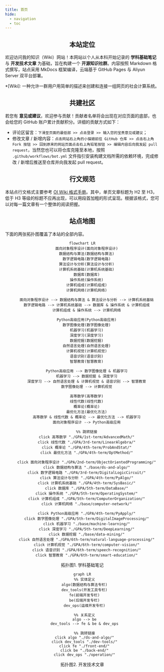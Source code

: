 ```yaml
---
title: 首页
hide:
  - navigation
  - toc
---
```


<h2 align="center">本站定位</h2>

欢迎访问我的知识（Wiki）网站！本网站以个人从本科开始记录的 **学科基础笔记** 与 **开发技术文章** 为基础，旨在构建一个 **开源知识社群**。内容按照 Markdown 格式撰写，站点采用 MkDocs 框架编译，云端基于 GitHub Pages 与 Aliyun Server 双平台部署。

*[Wiki]: 一种允许一群用户用简单的描述来创建和连接一组网页的社会计算系统。

<h2 align="center">共建社区</h2>

若您有 **意见或建议**，欢迎参与贡献！贡献者名单将会出现在对应页面的底部，也会给您的 GitHub 账户累计贡献积分。详细的贡献方式如下：

- 评论区留言：`下滑至页面的最低部 >> 点击登录 >> 输入您的宝贵意见或建议`；
- 修改文章 / 新增内容：`点击网站右上角的小猫娘前往 GitHub 仓库 >> 点击右上角 Fork 按钮 >> 回到原来的网站页面点击右上角铅笔按钮 >> 编辑内容后向我发起 pull request`，当然您也可以将仓库克隆至本地，按照 `.github/workflows/bot.yml` 文件指引安装构建文档所需的依赖环境，完成修改 / 新增后推送至仓库并向我发起 pull request。

<h2 align="center">行文规范</h2>

本站点行文格式主要参考 [OI Wiki 格式手册](https://oi-wiki.org/intro/format/)。其中，单页文章标题为 H2 至 H3，低于 H3 等级的标题不应再出现，可以用段首加粗的形式呈现。根据该格式，您可以对每一篇文章有一个整体的阅读把握。

<h2 align="center">站点地图</h2>

下面的两张拓扑图覆盖了本站的全部内容。

<div align="center">

```mermaid
flowchart LR
    面向对象程序设计(面向对象程序设计)
    数据结构与算法(数据结构与算法)
    数字逻辑电路(数字逻辑电路)
    算法设计与分析(算法设计与分析)
    计算机系统基础(计算机系统基础)
    数据库(数据库)
    操作系统(操作系统)
    计算机组成(计算机组成)
    计算机网络(计算机网络)

    面向对象程序设计 --> 数据结构与算法 & 算法设计与分析 --> 计算机系统基础
    数字逻辑电路 --> 计算机系统基础 --> 数据库 & 操作系统 & 计算机组成
    计算机组成 & 操作系统 --> 计算机网络

    Python高级应用(Python高级应用)
    数字图像处理(数字图像处理)
    机器学习(机器学习)
    深度学习(深度学习)
    数据挖掘(数据挖掘)
    自然语言处理(自然语言处理)
    计算机视觉(计算机视觉)
    语音识别(语音识别)
    智慧教育(智慧教育)

    Python高级应用 --> 数字图像处理 & 机器学习
    机器学习 --> 数据挖掘 & 深度学习
    深度学习 --> 自然语言处理 & 计算机视觉 & 语音识别 --> 智慧教育
    数字图像处理 --> 计算机视觉

    高等数学(高等数学)
    线性代数(线性代数)
    概率论(概率论)
    最优化方法(最优化方法)
    高等数学 & 线性代数 & 概率论 --> 最优化方法 --> 机器学习
    面向对象程序设计 --> Python高级应用

    %% 跳转链接
    click 高等数学 "./GPA/1st-term/AdvancedMath/"
    click 线性代数 "./GPA/3rd-term/LinearAlgebra/"
    click 概率论 "./GPA/4th-term/ProbAndStat/"
    click 最优化方法 "./GPA/4th-term/OptMethod/"

    click 面向对象程序设计 "./GPA/2nd-term/ObjectOrientedProgramming/"
    click 数据结构与算法 "./base/ds-and-algo/"
    click 数字逻辑电路 "./GPA/3rd-term/DigitalLogicCircuit/"
    click 算法设计与分析 "./GPA/4th-term/PyAlgo/"
    click 计算机系统基础 "./GPA/4th-term/SysBasic/"
    click 数据库 "./GPA/5th-term/DataBase/"
    click 操作系统 "./GPA/5th-term/OperatingSystem/"
    click 计算机组成 "./GPA/5th-term/ComputerOrganization/"
    click 计算机网络 "./base/computer-network/"

    click Python高级应用 "./GPA/4th-term/PyApply/"
    click 数字图像处理 "./GPA/5th-term/DigitalImageProcessing/"
    click 机器学习 "./base/machine-learning/"
    click 深度学习 "./GPA/5th-term/DeepLearning/"
    click 数据挖掘 "./base/data-mining/"
    click 自然语言处理 "./GPA/6th-term/natural-language-processing/"
    click 计算机视觉 "./GPA/6th-term/computer-vision/"
    click 语音识别 "./GPA/6th-term/speech-recognition/"
    click 智慧教育 "./GPA/6th-term/smart-education/"
```

<figcaption>拓扑图1. 学科基础笔记</figcaption>

```mermaid
graph LR
  %% 实体定义
  algo(数据结构与算法专栏)
  dev_tools(开发工具专栏)
  fe(前端开发专栏)
  be(后端开发专栏)
  dev_ops(运维开发专栏)
  
  %% 关系定义
  algo --> be
  dev_tools --> fe & be & dev_ops
  
  %% 跳转链接
  click algo "./ds-and-algo/"
  click dev_tools "./dev-tools/"
  click fe "./front-end/"
  click be "./back-end/"
  click dev_ops "./operation/"
```

<figcaption>拓扑图2. 开发技术文章</figcaption

</div>

